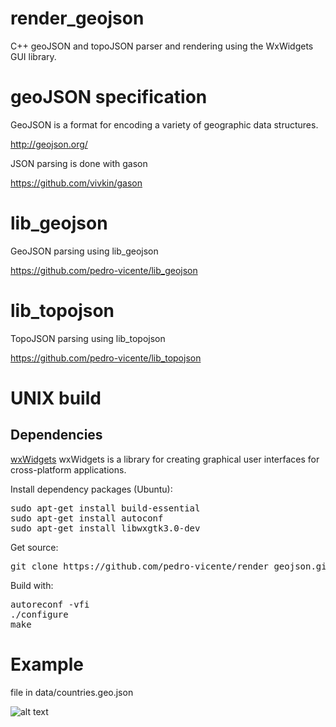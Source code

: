 # render_geojson
C++ geoJSON and topoJSON parser and rendering using the WxWidgets GUI library. 

# geoJSON specification
GeoJSON is a format for encoding a variety of geographic data structures.

http://geojson.org/

JSON parsing is done with gason

https://github.com/vivkin/gason

# lib_geojson 

GeoJSON parsing using lib_geojson

https://github.com/pedro-vicente/lib_geojson

# lib_topojson 

TopoJSON parsing using lib_topojson

https://github.com/pedro-vicente/lib_topojson

# UNIX build

Dependencies
------------

[wxWidgets](https://www.wxwidgets.org/)
wxWidgets is a library for creating graphical user interfaces for cross-platform applications.
<br /> 

Install dependency packages (Ubuntu):
<pre>
sudo apt-get install build-essential
sudo apt-get install autoconf
sudo apt-get install libwxgtk3.0-dev
</pre>

Get source:
<pre>
git clone https://github.com/pedro-vicente/render_geojson.git
</pre>

Build with:
<pre>
autoreconf -vfi
./configure
make
</pre>

# Example

file in data/countries.geo.json

![alt text](https://user-images.githubusercontent.com/6119070/41935976-a4eb5530-7959-11e8-9f51-5a7e0be79197.png)


